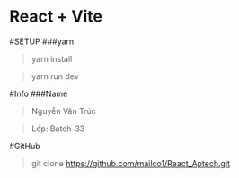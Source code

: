 # React + Vite

#SETUP
###yarn
> yarn install

> yarn run dev

#Info
###Name
> Nguyễn Văn Trúc

> Lớp: Batch-33

#GitHub
> git clone https://github.com/mailco1/React_Aptech.git
